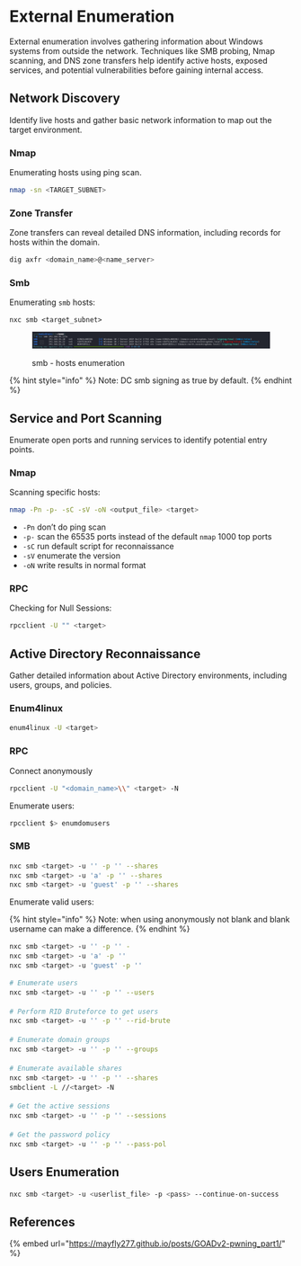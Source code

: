 # External Enumeration

External enumeration involves gathering information about Windows systems from outside the network. Techniques like SMB probing, Nmap scanning, and DNS zone transfers help identify active hosts, exposed services, and potential vulnerabilities before gaining internal access.



## Network Discovery

Identify live hosts and gather basic network information to map out the target environment.

### Nmap

Enumerating hosts using ping scan.

```bash
nmap -sn <TARGET_SUBNET>
```

### Zone Transfer

Zone transfers can reveal detailed DNS information, including records for hosts within the domain.

```bash
dig axfr <domain_name>@<name_server>
```

### Smb

Enumerating `smb` hosts:

```
nxc smb <target_subnet>
```

<figure><img src="../../.gitbook/assets/image (9).png" alt=""><figcaption><p>smb - hosts enumeration</p></figcaption></figure>

{% hint style="info" %}
Note: DC smb signing as true by default.
{% endhint %}

## Service and Port Scanning

Enumerate open ports and running services to identify potential entry points.

### Nmap

Scanning specific hosts:

```bash
nmap -Pn -p- -sC -sV -oN <output_file> <target>
```

* `-Pn` don’t do ping scan
* `-p-` scan the 65535 ports instead of the default `nmap` 1000 top ports
* `-sC` run default script for reconnaissance
* `-sV` enumerate the version
* `-oN` write results in normal format

### RPC

Checking for Null Sessions:

```bash
rpcclient -U "" <target>
```

## Active Directory Reconnaissance

Gather detailed information about Active Directory environments, including users, groups, and policies.

### Enum4linux

```bash
enum4linux -U <target>
```

### RPC

Connect anonymously

```bash
rpcclient -U "<domain_name>\\" <target> -N
```

Enumerate users:

```bash
rpcclient $> enumdomusers
```

### SMB

```bash
nxc smb <target> -u '' -p '' --shares
nxc smb <target> -u 'a' -p '' --shares
nxc smb <target> -u 'guest' -p '' --shares
```

Enumerate valid users:

{% hint style="info" %}
Note: when using anonymously not blank and blank username can make a difference.
{% endhint %}

```bash
nxc smb <target> -u '' -p '' -
nxc smb <target> -u 'a' -p '' 
nxc smb <target> -u 'guest' -p ''
```

```bash
# Enumerate users
nxc smb <target> -u '' -p '' --users

# Perform RID Bruteforce to get users
nxc smb <target> -u '' -p '' --rid-brute

# Enumerate domain groups
nxc smb <target> -u '' -p '' --groups

# Enumerate available shares
nxc smb <target> -u '' -p '' --shares
smbclient -L //<target> -N

# Get the active sessions
nxc smb <target> -u '' -p '' --sessions

# Get the password policy
nxc smb <target> -u '' -p '' --pass-pol
```

## Users Enumeration

```bash
nxc smb <target> -u <userlist_file> -p <pass> --continue-on-success
```

## References

{% embed url="https://mayfly277.github.io/posts/GOADv2-pwning_part1/" %}
